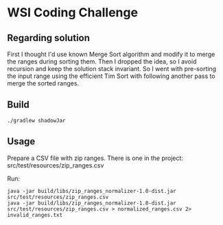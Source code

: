 # WSI Coding Challenge

## Regarding solution

First I thought I'd use known Merge Sort algorithm and modify it to merge the ranges during sorting them.
Then I dropped the idea, so I avoid recursion and keep the solution stack invariant.
So I went with pre-sorting the input range using the efficient Tim Sort with following another pass to merge the sorted ranges.

## Build

```
./gradlew shadowJar
```

## Usage

Prepare a CSV file with zip ranges. There is one in the project: src/test/resources/zip_ranges.csv

Run:
```
java -jar build/libs/zip_ranges_normalizer-1.0-dist.jar src/test/resources/zip_ranges.csv
java -jar build/libs/zip_ranges_normalizer-1.0-dist.jar src/test/resources/zip_ranges.csv > normalized_ranges.csv 2> invalid_ranges.txt
```
